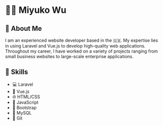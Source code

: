 # 👨‍💻 Miyuko Wu

## 📝 About Me

I am an experienced website developer based in the 🇬🇧. My expertise lies in using Laravel and Vue.js to develop high-quality web applications. Throughout my career, I have worked on a variety of projects ranging from small business websites to large-scale enterprise applications.

## 🔧 Skills

- 💻 Laravel
- 🎨 Vue.js
- 🌐 HTML/CSS
- 🚀 JavaScript
- 🎨 Bootstrap
- 🐬 MySQL
- 🌲 Git
